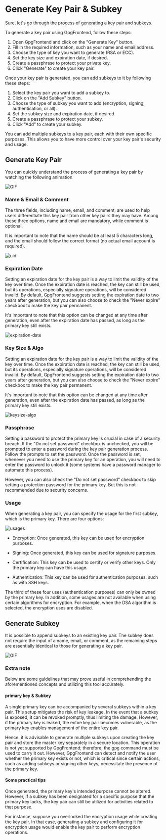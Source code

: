 # Generate Key Pair & Subkey

Sure, let's go through the process of generating a key pair and subkeys.

To generate a key pair using GpgFrontend, follow these steps:

1. Open GpgFrontend and click on the "Generate Key" button.
2. Fill in the required information, such as your name and email address.
3. Choose the type of key you want to generate (RSA or ECC).
4. Set the key size and expiration date, if desired.
5. Create a passphrase to protect your private key.
6. Click "Generate" to create your key pair.

Once your key pair is generated, you can add subkeys to it by following these
steps:

1. Select the key pair you want to add a subkey to.
2. Click on the "Add Subkey" button.
3. Choose the type of subkey you want to add (encryption, signing,
   authentication, or all).
4. Set the subkey size and expiration date, if desired.
5. Create a passphrase to protect your subkey.
6. Click "Add" to create your subkey.

You can add multiple subkeys to a key pair, each with their own specific
purposes. This allows you to have more control over your key pair's security and
usage.

## Generate Key Pair

You can quickly understand the process of generating a key pair by watching the
following animation.

![GIF](https://github.com/saturneric/Blob/blob/master/gif/generate-key-pair.gif?raw=true)

### Name & Email & Comment

The three fields, including name, email, and comment, are used to help users
differentiate this key pair from other key pairs they may have. Among these
three options, name and email are mandatory, while comment is optional.

It is important to note that the name should be at least 5 characters long, and
the email should follow the correct format (no actual email account is
required).

![uid](https://github.com/saturneric/Blob/blob/master/screenshots/uid.png?raw=true)

### Expiration Date

Setting an expiration date for the key pair is a way to limit the validity of
the key over time. Once the expiration date is reached, the key can still be
used, but its operations, especially signature operations, will be considered
invalid. By default, GpgFrontend suggests setting the expiration date to two
years after generation, but you can also choose to check the "Never expire"
checkbox to make the key pair permanent.

It's important to note that this option can be changed at any time after
generation, even after the expiration date has passed, as long as the primary
key still exists.

![expiration-date](https://github.com/saturneric/Blob/blob/master/screenshots/expriation-date.png?raw=true)

### Key Size & Algo

Setting an expiration date for the key pair is a way to limit the validity of
the key over time. Once the expiration date is reached, the key can still be
used, but its operations, especially signature operations, will be considered
invalid. By default, GpgFrontend suggests setting the expiration date to two
years after generation, but you can also choose to check the "Never expire"
checkbox to make the key pair permanent.

It's important to note that this option can be changed at any time after
generation, even after the expiration date has passed, as long as the primary
key still exists.

![keysize-algo](https://github.com/saturneric/Blob/blob/master/screenshots/keysize-algo.png?raw=true)

### Passphrase

Setting a password to protect the primary key is crucial in case of a security
breach. If the "Do not set password" checkbox is unchecked, you will be prompted
to enter a password during the key pair generation process. Follow the prompts
to set the password. Once the password is set, whenever you need to use the
primary key for an operation, you will need to enter the password to unlock it
(some systems have a password manager to automate this process).

However, you can also check the "Do not set password" checkbox to skip setting a
protection password for the primary key. But this is not recommended due to
security concerns.

### Usage

When generating a key pair, you can specify the usage for the first subkey,
which is the primary key. There are four options:

![usages](https://github.com/saturneric/Blob/blob/master/screenshots/usages.png?raw=true)

- Encryption: Once generated, this key can be used for encryption purposes.

- Signing: Once generated, this key can be used for signature purposes.

- Certification: This key can be used to certify or verify other keys. Only the
  primary key can have this usage.

- Authentication: This key can be used for authentication purposes, such as with
  SSH keys.

The third of these four uses (authentication purposes) can only be owned by the
primary key. In addition, some usages are not available when using certain
algorithms for encryption. For example, when the DSA algorithm is selected, the
encryption uses are disabled.

## Generate Subkey

It is possible to append subkeys to an existing key pair. The subkey does not
require the input of a name, email, or comment, as the remaining steps are
essentially identical to those for generating a key pair.

![GIF](https://github.com/saturneric/Blob/blob/master/gif/generate-subkey.gif?raw=true)

### Extra note

Below are some guidelines that may prove useful in comprehending the
aforementioned concepts and utilizing this tool accurately.

#### primary key & Subkey

A single primary key can be accompanied by several subkeys within a key pair.
This setup mitigates the risk of key leakage. In the event that a subkey is
exposed, it can be revoked promptly, thus limiting the damage. However, if the
primary key is leaked, the entire key pair becomes vulnerable, as the primary
key enables management of the entire key pair.

Hence, it is advisable to generate multiple subkeys upon creating the key pair
and store the master key separately in a secure location. This operation is not
yet supported by GpgFrontend; therefore, the gpg command must be used to carry
it out. However, GpgFrontend can detect and notify the user whether the primary
key exists or not, which is critical since certain actions, such as adding
subkeys or signing other keys, necessitate the presence of the primary key.

#### Some practical tips

Once generated, the primary key's intended purpose cannot be altered. However,
if a subkey has been designated for a specific purpose that the primary key
lacks, the key pair can still be utilized for activities related to that
purpose.

For instance, suppose you overlooked the encryption usage while creating the key
pair. In that case, generating a subkey and configuring it for encryption usage
would enable the key pair to perform encryption operations.
